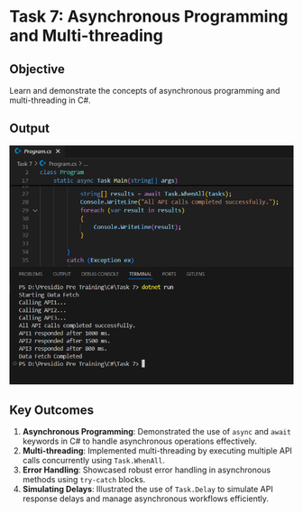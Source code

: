 # Task 7: Asynchronous Programming and Multi-threading

## Objective
Learn and demonstrate the concepts of asynchronous programming and multi-threading in C#.

## Output
![Task 7 Illustration](image.png)

## Key Outcomes
1. **Asynchronous Programming**: Demonstrated the use of `async` and `await` keywords in C# to handle asynchronous operations effectively.
2. **Multi-threading**: Implemented multi-threading by executing multiple API calls concurrently using `Task.WhenAll`.
3. **Error Handling**: Showcased robust error handling in asynchronous methods using `try-catch` blocks.
4. **Simulating Delays**: Illustrated the use of `Task.Delay` to simulate API response delays and manage asynchronous workflows efficiently.